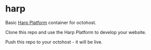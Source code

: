harp
====

Basic [Harp Platform](https://www.harp.io/) container for octohost.

Clone this repo and use the Harp Platform to develop your website.

Push this repo to your octohost - it will be live.
